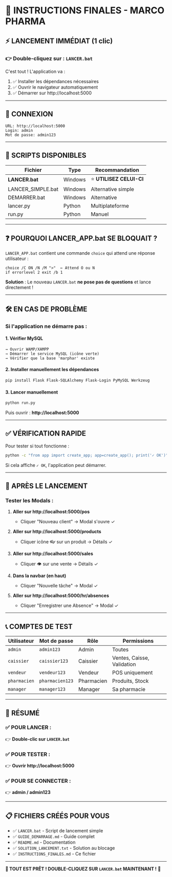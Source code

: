 # 🚀 INSTRUCTIONS FINALES - MARCO PHARMA

## ⚡ **LANCEMENT IMMÉDIAT** (1 clic)

### **👉 Double-cliquez sur : `LANCER.bat`**

C'est tout ! L'application va :
1. ✅ Installer les dépendances nécessaires
2. ✅ Ouvrir le navigateur automatiquement
3. ✅ Démarrer sur http://localhost:5000

---

## 🔑 **CONNEXION**

```
URL: http://localhost:5000
Login: admin
Mot de passe: admin123
```

---

## 📂 **SCRIPTS DISPONIBLES**

| Fichier | Type | Recommandation |
|---------|------|----------------|
| **LANCER.bat** | Windows | ⭐ **UTILISEZ CELUI-CI** |
| LANCER_SIMPLE.bat | Windows | Alternative simple |
| DEMARRER.bat | Windows | Alternative |
| lancer.py | Python | Multiplateforme |
| run.py | Python | Manuel |

---

## ❓ **POURQUOI LANCER_APP.bat SE BLOQUAIT ?**

`LANCER_APP.bat` contient une commande `choice` qui attend une réponse utilisateur :

```batch
choice /C ON /N /M ">"  ← Attend O ou N
if errorlevel 2 exit /b 1
```

**Solution** : Le nouveau `LANCER.bat` **ne pose pas de questions** et lance directement !

---

## 🛠️ **EN CAS DE PROBLÈME**

### **Si l'application ne démarre pas :**

#### **1. Vérifier MySQL**
```
→ Ouvrir WAMP/XAMPP
→ Démarrer le service MySQL (icône verte)
→ Vérifier que la base 'marphar' existe
```

#### **2. Installer manuellement les dépendances**
```bash
pip install Flask Flask-SQLAlchemy Flask-Login PyMySQL Werkzeug
```

#### **3. Lancer manuellement**
```bash
python run.py
```

Puis ouvrir : **http://localhost:5000**

---

## ✅ **VÉRIFICATION RAPIDE**

Pour tester si tout fonctionne :

```bash
python -c "from app import create_app; app=create_app(); print('✓ OK')"
```

Si cela affiche `✓ OK`, l'application peut démarrer.

---

## 🎯 **APRÈS LE LANCEMENT**

### **Tester les Modals :**

1. **Aller sur http://localhost:5000/pos**
   - Cliquer "Nouveau client" → Modal s'ouvre ✓

2. **Aller sur http://localhost:5000/products**
   - Cliquer icône 👓 sur un produit → Détails ✓

3. **Aller sur http://localhost:5000/sales**
   - Cliquer 👁️ sur une vente → Détails ✓

4. **Dans la navbar (en haut)**
   - Cliquer "Nouvelle tâche" → Modal ✓

5. **Aller sur http://localhost:5000/hr/absences**
   - Cliquer "Enregistrer une Absence" → Modal ✓

---

## 📞 **COMPTES DE TEST**

| Utilisateur | Mot de passe | Rôle | Permissions |
|-------------|--------------|------|-------------|
| `admin` | `admin123` | Admin | Toutes |
| `caissier` | `caissier123` | Caissier | Ventes, Caisse, Validation |
| `vendeur` | `vendeur123` | Vendeur | POS uniquement |
| `pharmacien` | `pharmacien123` | Pharmacien | Produits, Stock |
| `manager` | `manager123` | Manager | Sa pharmacie |

---

## 🎊 **RÉSUMÉ**

### **✅ POUR LANCER :**
👉 **Double-clic sur `LANCER.bat`**

### **✅ POUR TESTER :**
👉 **Ouvrir http://localhost:5000**

### **✅ POUR SE CONNECTER :**
👉 **admin / admin123**

---

## 📋 **FICHIERS CRÉÉS POUR VOUS**

- ✅ `LANCER.bat` - Script de lancement simple
- ✅ `GUIDE_DEMARRAGE.md` - Guide complet
- ✅ `README.md` - Documentation
- ✅ `SOLUTION_LANCEMENT.txt` - Solution au blocage
- ✅ `INSTRUCTIONS_FINALES.md` - Ce fichier

---

**🎯 TOUT EST PRÊT ! DOUBLE-CLIQUEZ SUR `LANCER.bat` MAINTENANT !** 🚀


